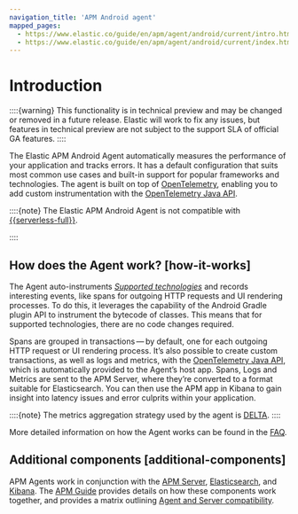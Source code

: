 ```yaml
---
navigation_title: 'APM Android agent'
mapped_pages:
  - https://www.elastic.co/guide/en/apm/agent/android/current/intro.html
  - https://www.elastic.co/guide/en/apm/agent/android/current/index.html
---
```


# Introduction

::::{warning}
This functionality is in technical preview and may be changed or removed in a future release. Elastic will work to fix any issues, but features in technical preview are not subject to the support SLA of official GA features.
::::


The Elastic APM Android Agent automatically measures the performance of your application and tracks errors. It has a default configuration that suits most common use cases and built-in support for popular frameworks and technologies. The agent is built on top of [OpenTelemetry](https://opentelemetry.io/), enabling you to add custom instrumentation with the [OpenTelemetry Java API](https://opentelemetry.io/docs/instrumentation/java/manual/).

::::{note}
The Elastic APM Android Agent is not compatible with [{{serverless-full}}](docs-content://deploy-manage/deploy/elastic-cloud/serverless.md).

::::


## How does the Agent work? [how-it-works]

The Agent auto-instruments [*Supported technologies*](/reference/supported-technologies.md) and records interesting events, like spans for outgoing HTTP requests and UI rendering processes. To do this, it leverages the capability of the Android Gradle plugin API to instrument the bytecode of classes. This means that for supported technologies, there are no code changes required.

Spans are grouped in transactions — by default, one for each outgoing HTTP request or UI rendering process. It’s also possible to create custom transactions, as well as logs and metrics, with the [OpenTelemetry Java API](https://opentelemetry.io/docs/instrumentation/java/manual/), which is automatically provided to the Agent’s host app. Spans, Logs and Metrics are sent to the APM Server, where they’re converted to a format suitable for Elasticsearch. You can then use the APM app in Kibana to gain insight into latency issues and error culprits within your application.

::::{note}
The metrics aggregation strategy used by the agent is [DELTA](https://github.com/open-telemetry/opentelemetry-java/blob/976edfde504193f84d19936b97e2eb8d8cf060e2/sdk/metrics/src/main/java/io/opentelemetry/sdk/metrics/data/AggregationTemporality.java#L15).
::::


More detailed information on how the Agent works can be found in the [FAQ](/reference/faq.md#faq-how-does-it-work).


## Additional components [additional-components]

APM Agents work in conjunction with the [APM Server](docs-content://solutions/observability/apps/application-performance-monitoring-apm.md), [Elasticsearch](docs-content://get-started/index.md), and [Kibana](docs-content://get-started/the-stack.md). The [APM Guide](docs-content://solutions/observability/apps/application-performance-monitoring-apm.md) provides details on how these components work together, and provides a matrix outlining [Agent and Server compatibility](docs-content://solutions/observability/apps/apm-agent-compatibility.md).

